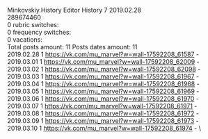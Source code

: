 Minkovskiy.History	Editor History 7 2019.02.28\
289674460\
0 rubric switches:\
0 frequency switches:\
0 vacations:\
Total posts amount: 11	Posts dates amount: 11\
2019.02.28 1 https://vk.com/mu_marvel?w=wall-17592208_61587 - \
2019.03.01 1 https://vk.com/mu_marvel?w=wall-17592208_62009 - \
2019.03.02 1 https://vk.com/mu_marvel?w=wall-17592208_62098 - \
2019.03.03 1 https://vk.com/mu_marvel?w=wall-17592208_61967 - \
2019.03.04 1 https://vk.com/mu_marvel?w=wall-17592208_61968 - \
2019.03.05 1 https://vk.com/mu_marvel?w=wall-17592208_61969 - \
2019.03.06 1 https://vk.com/mu_marvel?w=wall-17592208_61970 - \
2019.03.07 1 https://vk.com/mu_marvel?w=wall-17592208_61971 - \
2019.03.08 1 https://vk.com/mu_marvel?w=wall-17592208_61972 - \
2019.03.09 1 https://vk.com/mu_marvel?w=wall-17592208_61973 - \
2019.03.10 1 https://vk.com/mu_marvel?w=wall-17592208_61974 - \
